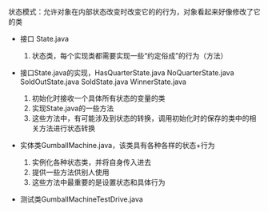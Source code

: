 状态模式：允许对象在内部状态改变时改变它的的行为，对象看起来好像修改了它的类

* 接口 State.java
    1. 状态类，每个实现类都需要实现一些“约定俗成”的行为（方法）

* 接口State.java的实现，HasQuarterState.java NoQuarterState.java SoldOutState.java SoldState.java WinnerState.java
    1. 初始化时接收一个具体所有状态的变量的类
    2. 实现State.java的一些方法
    3. 这些方法中，有可能涉及到状态的转换，调用初始化时的保存的类中的相关方法进行状态转换


* 实体类GumballMachine.java，该类具有各种各样的状态+行为
    1. 实例化各种状态类，并将自身传入进去
    2. 提供一些方法供别人使用
    3. 这些方法中最重要的是设置状态和具体行为

* 测试类GumballMachineTestDrive.java
